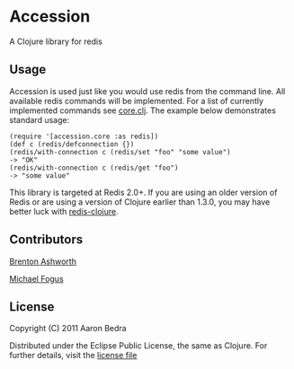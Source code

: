 # Accession

A Clojure library for redis

## Usage
   
Accession is used just like you would use redis from the command
line. All available redis commands will be implemented. For a list
of currently implemented commands see
[core.clj](https://github.com/abedra/accession/blob/master/src/accession/core.clj). The
example below demonstrates standard usage:

    (require '[accession.core :as redis])
	(def c (redis/defconnection {})
    (redis/with-connection c (redis/set "foo" "some value")
    -> "OK"
    (redis/with-connection c (redis/get "foo")
    -> "some value"

This library is targeted at Redis 2.0+. If you are using an older
version of Redis or are using a version of Clojure earlier than 1.3.0,
you may have better luck with
[redis-clojure](https://github.com/ragnard/redis-clojure).

## Contributors

[Brenton Ashworth](http://github.com/brentonashworth)

[Michael Fogus](http://github.com/fogus)

## License

Copyright (C) 2011 Aaron Bedra

Distributed under the Eclipse Public License, the same as Clojure. For
further details, visit the [license
file](https://github.com/abedra/accession/blob/master/epl-v10.html)
